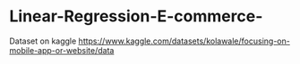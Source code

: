 # Linear-Regression-E-commerce-
Dataset on kaggle https://www.kaggle.com/datasets/kolawale/focusing-on-mobile-app-or-website/data
